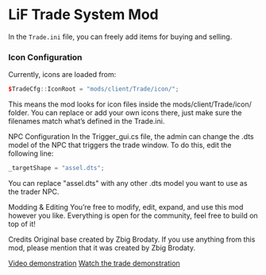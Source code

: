# LiF Trade System Mod

In the `Trade.ini` file, you can freely add items for buying and selling.

### Icon Configuration
Currently, icons are loaded from:
```cpp
$TradeCfg::IconRoot = "mods/client/Trade/icon/";
```

This means the mod looks for icon files inside the mods/client/Trade/icon/ folder.
You can replace or add your own icons there, just make sure the filenames match what’s defined in the Trade.ini.

NPC Configuration
In the Trigger_gui.cs file, the admin can change the .dts model of the NPC that triggers the trade window.
To do this, edit the following line:
```cpp
_targetShape = "assel.dts";
```
You can replace "assel.dts" with any other .dts model you want to use as the trader NPC.

Modding & Editing
You’re free to modify, edit, expand, and use this mod however you like.
Everything is open for the community, feel free to build on top of it!

Credits
Original base created by Zbig Brodaty.
If you use anything from this mod, please mention that it was created by Zbig Brodaty.


[Video demonstration](https://www.youtube.com/watch?v=8nYodt6wQxg)
[Watch the trade demonstration](https://youtu.be/JU0X8ffrkQI)

